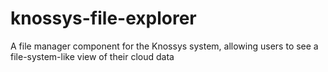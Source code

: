 # knossys-file-explorer
A file manager component for the Knossys system, allowing users to see a file-system-like view of their cloud data
